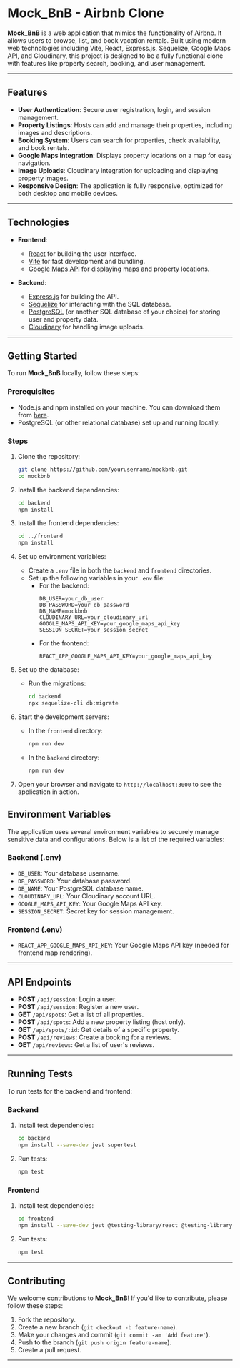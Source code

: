 # Mock_BnB - Airbnb Clone

**Mock_BnB** is a web application that mimics the functionality of Airbnb. It allows users to browse, list, and book vacation rentals. Built using modern web technologies including Vite, React, Express.js, Sequelize, Google Maps API, and Cloudinary, this project is designed to be a fully functional clone with features like property search, booking, and user management.

---

## Features

- **User Authentication**: Secure user registration, login, and session management.
- **Property Listings**: Hosts can add and manage their properties, including images and descriptions.
- **Booking System**: Users can search for properties, check availability, and book rentals.
- **Google Maps Integration**: Displays property locations on a map for easy navigation.
- **Image Uploads**: Cloudinary integration for uploading and displaying property images.
- **Responsive Design**: The application is fully responsive, optimized for both desktop and mobile devices.

---

## Technologies

- **Frontend**:
  - [React](https://reactjs.org/) for building the user interface.
  - [Vite](https://vitejs.dev/) for fast development and bundling.
  - [Google Maps API](https://developers.google.com/maps/documentation) for displaying maps and property locations.

- **Backend**:
  - [Express.js](https://expressjs.com/) for building the API.
  - [Sequelize](https://sequelize.org/) for interacting with the SQL database.
  - [PostgreSQL](https://www.postgresql.org/) (or another SQL database of your choice) for storing user and property data.
  - [Cloudinary](https://cloudinary.com/) for handling image uploads.

---

## Getting Started

To run **Mock_BnB** locally, follow these steps:

### Prerequisites

- Node.js and npm installed on your machine. You can download them from [here](https://nodejs.org/).
- PostgreSQL (or other relational database) set up and running locally.

### Steps

1. Clone the repository:
   ```bash
   git clone https://github.com/yourusername/mockbnb.git
   cd mockbnb
   ```

2. Install the backend dependencies:
   ```bash
   cd backend
   npm install
   ```

3. Install the frontend dependencies:
   ```bash
   cd ../frontend
   npm install
   ```

4. Set up environment variables:
   - Create a `.env` file in both the `backend` and `frontend` directories.
   - Set up the following variables in your `.env` file:
     - For the backend:
       ```
       DB_USER=your_db_user
       DB_PASSWORD=your_db_password
       DB_NAME=mockbnb
       CLOUDINARY_URL=your_cloudinary_url
       GOOGLE_MAPS_API_KEY=your_google_maps_api_key
       SESSION_SECRET=your_session_secret
       ```
     - For the frontend:
       ```
       REACT_APP_GOOGLE_MAPS_API_KEY=your_google_maps_api_key
       ```

5. Set up the database:
   - Run the migrations:
     ```bash
     cd backend
     npx sequelize-cli db:migrate
     ```

6. Start the development servers:
   - In the `frontend` directory:
     ```bash
     npm run dev
     ```
   - In the `backend` directory:
     ```bash
     npm run dev
     ```

7. Open your browser and navigate to `http://localhost:3000` to see the application in action.

## Environment Variables

The application uses several environment variables to securely manage sensitive data and configurations. Below is a list of the required variables:

### Backend (.env)

- `DB_USER`: Your database username.
- `DB_PASSWORD`: Your database password.
- `DB_NAME`: Your PostgreSQL database name.
- `CLOUDINARY_URL`: Your Cloudinary account URL.
- `GOOGLE_MAPS_API_KEY`: Your Google Maps API key.
- `SESSION_SECRET`: Secret key for session management.

### Frontend (.env)

- `REACT_APP_GOOGLE_MAPS_API_KEY`: Your Google Maps API key (needed for frontend map rendering).

---

## API Endpoints

- **POST** `/api/session`: Login a user.
- **POST** `/api/session`: Register a new user.
- **GET** `/api/spots`: Get a list of all properties.
- **POST** `/api/spots`: Add a new property listing (host only).
- **GET** `/api/spots/:id`: Get details of a specific property.
- **POST** `/api/reviews`: Create a booking for a reviews.
- **GET** `/api/reviews`: Get a list of user's reviews.

---

## Running Tests

To run tests for the backend and frontend:

### Backend

1. Install test dependencies:
   ```bash
   cd backend
   npm install --save-dev jest supertest
   ```

2. Run tests:
   ```bash
   npm test
   ```

### Frontend

1. Install test dependencies:
   ```bash
   cd frontend
   npm install --save-dev jest @testing-library/react @testing-library/jest-dom
   ```

2. Run tests:
   ```bash
   npm test
   ```

---

## Contributing

We welcome contributions to **Mock_BnB**! If you'd like to contribute, please follow these steps:

1. Fork the repository.
2. Create a new branch (`git checkout -b feature-name`).
3. Make your changes and commit (`git commit -am 'Add feature'`).
4. Push to the branch (`git push origin feature-name`).
5. Create a pull request.
---
